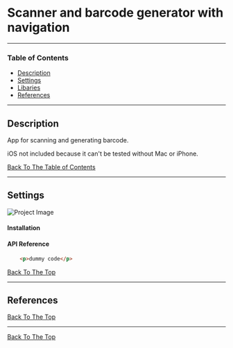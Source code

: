# Scanner and barcode generator with navigation

---

### Table of Contents

- [Description](#description)
- [Settings](#settings)
- [Libaries](#lis) 
- [References](#references)



---

## Description

App for scanning and generating barcode.

iOS not included because it can't be tested without Mac or iPhone.


[Back To The Table of Contents](#table-of-contents)

---

## Settings

![Project Image](https://postimg.cc/Z0b5hRJn)

#### Installation



#### API Reference

```html
    <p>dummy code</p>
```
[Back To The Top](#read-me-template)

---

## References
[Back To The Top](#read-me-template)

---


[Back To The Top](#read-me-template)
